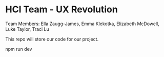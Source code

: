 # HCI Team - UX Revolution
Team Members: Ella Zaugg-James, Emma Klekotka, Elizabeth McDowell, Luke Taylor, Traci Lu

This repo will store our code for our project.


npm run dev